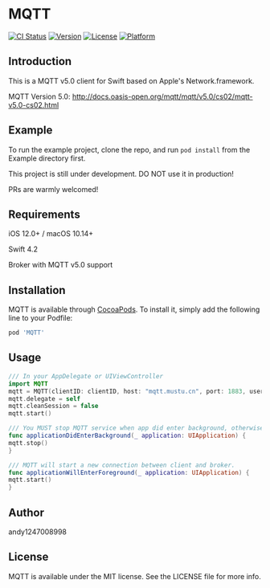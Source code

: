 # MQTT

[![CI Status](https://img.shields.io/travis/andy1247008998/MQTT.svg?style=flat)](https://travis-ci.org/andy1247008998/MQTT)
[![Version](https://img.shields.io/cocoapods/v/MQTT.svg?style=flat)](https://cocoapods.org/pods/MQTT)
[![License](https://img.shields.io/cocoapods/l/MQTT.svg?style=flat)](https://cocoapods.org/pods/MQTT)
[![Platform](https://img.shields.io/cocoapods/p/MQTT.svg?style=flat)](https://cocoapods.org/pods/MQTT)

## Introduction
This is a MQTT v5.0 client for Swift based on Apple's Network.framework.

MQTT Version 5.0:  http://docs.oasis-open.org/mqtt/mqtt/v5.0/cs02/mqtt-v5.0-cs02.html

## Example

To run the example project, clone the repo, and run `pod install` from the Example directory first.

This project is still under development. DO NOT use it in production!

PRs are warmly welcomed!

## Requirements

iOS 12.0+ / macOS 10.14+

Swift 4.2

Broker with MQTT v5.0 support


## Installation

MQTT is available through [CocoaPods](https://cocoapods.org). To install
it, simply add the following line to your Podfile:

```ruby
pod 'MQTT'
```

## Usage

```swift
/// In your AppDelegate or UIViewController
import MQTT
mqtt = MQTT(clientID: clientID, host: "mqtt.mustu.cn", port: 1883, username: username, password: password)
mqtt.delegate = self
mqtt.cleanSession = false
mqtt.start()

/// You MUST stop MQTT service when app did enter background, otherwise NWConnection will fail and NSTimer won't stop!
func applicationDidEnterBackground(_ application: UIApplication) {
mqtt.stop()
}

/// MQTT will start a new connection between client and broker.
func applicationWillEnterForeground(_ application: UIApplication) {
mqtt.start()
}
```

## Author
andy1247008998

## License

MQTT is available under the MIT license. See the LICENSE file for more info.

